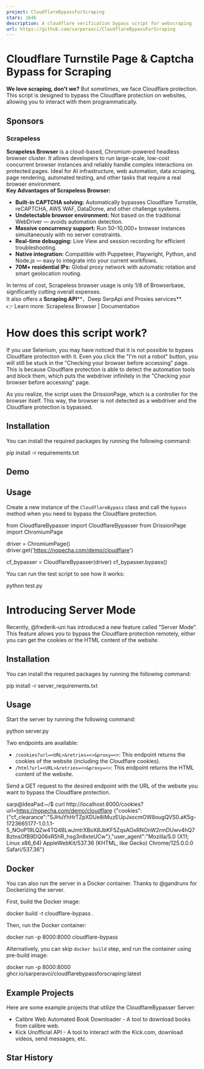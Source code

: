 ```yaml
---
project: CloudflareBypassForScraping
stars: 1646
description: A cloudflare verification bypass script for webscraping
url: https://github.com/sarperavci/CloudflareBypassForScraping
---
```


Cloudflare Turnstile Page & Captcha Bypass for Scraping
=======================================================

**We love scraping, don't we?** But sometimes, we face Cloudflare protection. This script is designed to bypass the Cloudflare protection on websites, allowing you to interact with them programmatically.

Sponsors
--------

### Scrapeless

**Scrapeless Browser** is a cloud-based, Chromium-powered headless browser cluster. It allows developers to run large-scale, low-cost concurrent browser instances and reliably handle complex interactions on protected pages. Ideal for AI infrastructure, web automation, data scraping, page rendering, automated testing, and other tasks that require a real browser environment.  
**Key Advantages of Scrapeless Browser:**

-   **Built-in CAPTCHA solving:** Automatically bypasses Cloudflare Turnstile, reCAPTCHA, AWS WAF, DataDome, and other challenge systems.
-   **Undetectable browser environment:** Not based on the traditional WebDriver — avoids automation detection.
-   **Massive concurrency support:** Run 50–10,000+ browser instances simultaneously with no server constraints.
-   **Real-time debugging:** Live View and session recording for efficient troubleshooting.
-   **Native integration:** Compatible with Puppeteer, Playwright, Python, and Node.js — easy to integrate into your current workflows.
-   **70M+ residential IPs:** Global proxy network with automatic rotation and smart geolocation routing.

In terms of cost, Scrapeless browser usage is only 1/8 of Browserbase, significantly cutting overall expenses.  
It also offers a **Scraping API****、Deep SerpApi and Proxies services**.  
👉 Learn more: Scrapeless Browser | Documentation

How does this script work?
==========================

If you use Selenium, you may have noticed that it is not possible to bypass Cloudflare protection with it. Even you click the "I'm not a robot" button, you will still be stuck in the "Checking your browser before accessing" page. This is because Cloudflare protection is able to detect the automation tools and block them, which puts the webdriver infinitely in the "Checking your browser before accessing" page.

As you realize, the script uses the DrissionPage, which is a controller for the browser itself. This way, the browser is not detected as a webdriver and the Cloudflare protection is bypassed.

Installation
------------

You can install the required packages by running the following command:

pip install -r requirements.txt

Demo
----

Usage
-----

Create a new instance of the `CloudflareBypass` class and call the `bypass` method when you need to bypass the Cloudflare protection.

from CloudflareBypasser import CloudflareBypasser
from DrissionPage import ChromiumPage

driver \= ChromiumPage()
driver.get('https://nopecha.com/demo/cloudflare')

cf\_bypasser \= CloudflareBypasser(driver)
cf\_bypasser.bypass()

You can run the test script to see how it works:

python test.py

Introducing Server Mode
=======================

Recently, @frederik-uni has introduced a new feature called "Server Mode". This feature allows you to bypass the Cloudflare protection remotely, either you can get the cookies or the HTML content of the website.

Installation
------------

You can install the required packages by running the following command:

pip install -r server\_requirements.txt

Usage
-----

Start the server by running the following command:

python server.py

Two endpoints are available:

-   `/cookies?url=<URL>&retries=<>&proxy=<>`: This endpoint returns the cookies of the website (including the Cloudflare cookies).
-   `/html?url=<URL>&retries=<>&proxy=<>`: This endpoint returns the HTML content of the website.

Send a GET request to the desired endpoint with the URL of the website you want to bypass the Cloudflare protection.

sarp@IdeaPad:~/$ curl http://localhost:8000/cookies?url=https://nopecha.com/demo/cloudflare
{"cookies":{"cf\_clearance":"SJHuYhHrTZpXDUe8iMuzEUpJxocmOW8ougQVS0.aK5g-1723665177-1.0.1.1-5\_NOoP19LQZw4TQ4BLwJmtrXBoX8JbKF5ZqsAOxRNOnW2rmDUwv4hQ7BztnsOfB9DQ06xR5hR\_hsg3n8xteUCw"},"user\_agent":"Mozilla/5.0 (X11; Linux x86\_64) AppleWebKit/537.36 (KHTML, like Gecko) Chrome/125.0.0.0 Safari/537.36"}

Docker
------

You can also run the server in a Docker container. Thanks to @gandrunx for Dockerizing the server.

First, build the Docker image:

docker build -t cloudflare-bypass .

Then, run the Docker container:

docker run -p 8000:8000 cloudflare-bypass

Alternatively, you can skip `docker build` step, and run the container using pre-build image:

docker run -p 8000:8000 ghcr.io/sarperavci/cloudflarebypassforscraping:latest

Example Projects
----------------

Here are some example projects that utilize the CloudflareBypasser Server:

-   Calibre Web Automated Book Downloader - A tool to download books from calibre web.
-   Kick Unofficial API - A tool to interact with the Kick.com, download videos, send messages, etc.

Star History
------------
